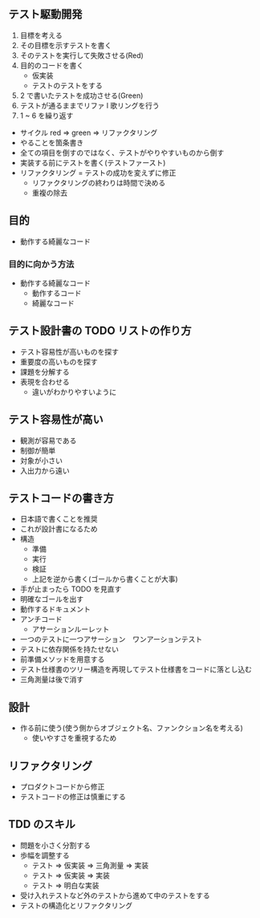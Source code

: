 ## テスト駆動開発

1. 目標を考える
2. その目標を示すテストを書く
3. そのテストを実行して失敗させる(Red)
4. 目的のコードを書く
   - 仮実装
   - テストのテストをする
5. 2 で書いたテストを成功させる(Green)
6. テストが通るままでリファ l 歌リングを行う
7. 1 ~ 6 を繰り返す

- サイクル red => green => リファクタリング
- やることを箇条書き
- 全ての項目を倒すのではなく、テストがやりやすいものから倒す
- 実装する前にテストを書く(テストファースト)
- リファクタリング = テストの成功を変えずに修正
  - リファクタリングの終わりは時間で決める
  - 重複の除去

## 目的

- 動作する綺麗なコード

### 目的に向かう方法

- 動作する綺麗なコード
  - 動作するコード
  - 綺麗なコード

## テスト設計書の TODO リストの作り方

- テスト容易性が高いものを探す
- 重要度の高いものを探す
- 課題を分解する
- 表現を合わせる
  - 違いがわかりやすいように

## テスト容易性が高い

- 観測が容易である
- 制御が簡単
- 対象が小さい
- 入出力から遠い

## テストコードの書き方

- 日本語で書くことを推奨
- これが設計書になるため
- 構造
  - 準備
  - 実行
  - 検証
  - 上記を逆から書く(ゴールから書くことが大事)
- 手が止まったら TODO を見直す
- 明確なゴールを出す
- 動作するドキュメント
- アンチコード
  - アサーションルーレット
- 一つのテストに一つアサーション　ワンアーションテスト
- テストに依存関係を持たせない
- 前準備メソッドを用意する
- テスト仕様書のツリー構造を再現してテスト仕様書をコードに落とし込む
- 三角測量は後で消す

## 設計

- 作る前に使う(使う側からオブジェクト名、ファンクション名を考える)
  - 使いやすさを重視するため

## リファクタリング

- プロダクトコードから修正
- テストコードの修正は慎重にする

## TDD のスキル

- 問題を小さく分割する
- 歩幅を調整する
  - テスト => 仮実装 => 三角測量 => 実装
  - テスト => 仮実装 => 実装
  - テスト => 明白な実装
- 受け入れテストなど外のテストから進めて中のテストをする
- テストの構造化とリファクタリング
